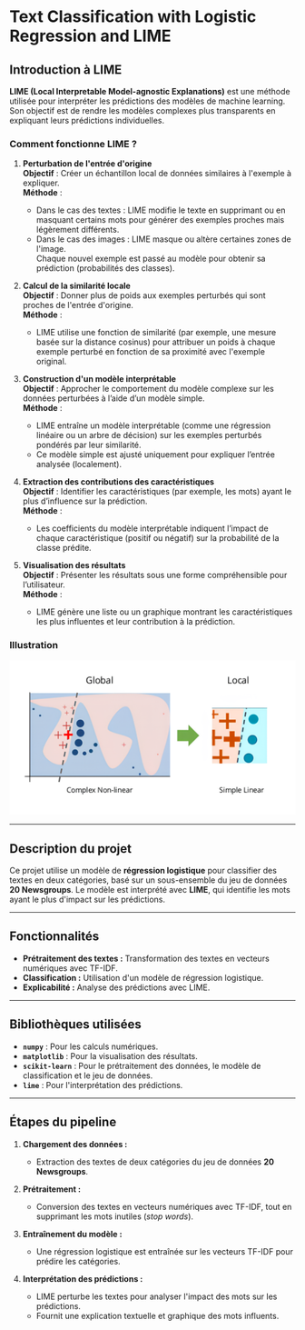 # Text Classification with Logistic Regression and LIME

## Introduction à LIME

**LIME (Local Interpretable Model-agnostic Explanations)** est une méthode utilisée pour interpréter les prédictions des modèles de machine learning. Son objectif est de rendre les modèles complexes plus transparents en expliquant leurs prédictions individuelles.

### Comment fonctionne LIME ?

1. **Perturbation de l'entrée d'origine**  
   **Objectif** : Créer un échantillon local de données similaires à l'exemple à expliquer.  
   **Méthode** :  
   - Dans le cas des textes : LIME modifie le texte en supprimant ou en masquant certains mots pour générer des exemples proches mais légèrement différents.  
   - Dans le cas des images : LIME masque ou altère certaines zones de l'image.  
   Chaque nouvel exemple est passé au modèle pour obtenir sa prédiction (probabilités des classes).

2. **Calcul de la similarité locale**  
   **Objectif** : Donner plus de poids aux exemples perturbés qui sont proches de l'entrée d'origine.  
   **Méthode** :  
   - LIME utilise une fonction de similarité (par exemple, une mesure basée sur la distance cosinus) pour attribuer un poids à chaque exemple perturbé en fonction de sa proximité avec l'exemple original.

3. **Construction d'un modèle interprétable**  
   **Objectif** : Approcher le comportement du modèle complexe sur les données perturbées à l’aide d’un modèle simple.  
   **Méthode** :  
   - LIME entraîne un modèle interprétable (comme une régression linéaire ou un arbre de décision) sur les exemples perturbés pondérés par leur similarité.  
   - Ce modèle simple est ajusté uniquement pour expliquer l’entrée analysée (localement).

4. **Extraction des contributions des caractéristiques**  
   **Objectif** : Identifier les caractéristiques (par exemple, les mots) ayant le plus d’influence sur la prédiction.  
   **Méthode** :  
   - Les coefficients du modèle interprétable indiquent l’impact de chaque caractéristique (positif ou négatif) sur la probabilité de la classe prédite.

5. **Visualisation des résultats**  
   **Objectif** : Présenter les résultats sous une forme compréhensible pour l’utilisateur.  
   **Méthode** :  
   - LIME génère une liste ou un graphique montrant les caractéristiques les plus influentes et leur contribution à la prédiction.


### Illustration

![Fonctionnement de LIME](LIME.png)  

---

## Description du projet

Ce projet utilise un modèle de **régression logistique** pour classifier des textes en deux catégories, basé sur un sous-ensemble du jeu de données **20 Newsgroups**. Le modèle est interprété avec **LIME**, qui identifie les mots ayant le plus d'impact sur les prédictions.

---

## Fonctionnalités

- **Prétraitement des textes :** Transformation des textes en vecteurs numériques avec TF-IDF.
- **Classification :** Utilisation d'un modèle de régression logistique.
- **Explicabilité :** Analyse des prédictions avec LIME.

---

## Bibliothèques utilisées

- **`numpy`** : Pour les calculs numériques.
- **`matplotlib`** : Pour la visualisation des résultats.
- **`scikit-learn`** : Pour le prétraitement des données, le modèle de classification et le jeu de données.
- **`lime`** : Pour l'interprétation des prédictions.

---

## Étapes du pipeline

1. **Chargement des données :**
   - Extraction des textes de deux catégories du jeu de données **20 Newsgroups**.

2. **Prétraitement :**
   - Conversion des textes en vecteurs numériques avec TF-IDF, tout en supprimant les mots inutiles (*stop words*).

3. **Entraînement du modèle :**
   - Une régression logistique est entraînée sur les vecteurs TF-IDF pour prédire les catégories.

4. **Interprétation des prédictions :**
   - LIME perturbe les textes pour analyser l'impact des mots sur les prédictions.
   - Fournit une explication textuelle et graphique des mots influents.

